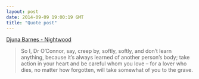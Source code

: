 ```yaml
---
layout: post
date: 2014-09-09 19:00:19 GMT
title: "Quote post"
---
```

<a href="http://www.amazon.in/gp/product/057123528X/ref=as_li_tl?ie=UTF8&camp=3626&creative=24822&creativeASIN=057123528X&linkCode=as2&tag=arpstum-21">Djuna Barnes - Nightwood</a><img src="http://ir-in.amazon-adsystem.com/e/ir?t=arpstum-21&l=as2&o=31&a=057123528X" width="1" height="1" border="0" alt="" style="border:none !important; margin:0px !important;" />

<blockquote>So I, Dr O’Connor, say, creep by, softly, softly, and don’t learn anything, because it’s always learned of another person’s body; take action in your heart and be careful whom you love – for a lover who dies, no matter how forgotten, will take somewhat of you to the grave.</blockquote>
